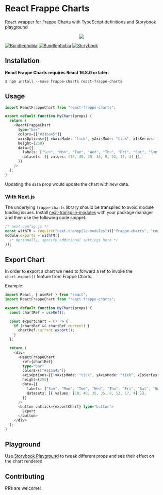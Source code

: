 # React Frappe Charts

React wrapper for [Frappe Charts](https://frappe.io/charts) with TypeScript definitions and Storybook playground

<p align="center"><img src="https://raw.githubusercontent.com/sheshbabu/react-frappe-charts/master/banner.png" /></p>

[![Bundlephobia](https://flat.badgen.net/bundlephobia/minzip/react-frappe-charts@4.0.0)](https://bundlephobia.com/result?p=react-frappe-charts) [![Bundlephobia](https://flat.badgen.net/bundlephobia/min/react-frappe-charts@4.0.0)](https://bundlephobia.com/result?p=react-frappe-charts) [![Storybook](https://cdn.jsdelivr.net/gh/storybookjs/brand@master/badge/badge-storybook.svg)](https://react-frappe-charts.netlify.app)

## Installation

**React Frappe Charts requires React 16.8.0 or later.**

```shell
$ npm install --save frappe-charts react-frappe-charts
```

## Usage

```ts
import ReactFrappeChart from "react-frappe-charts";

export default function MyChart(props) {
  return (
    <ReactFrappeChart
      type="bar"
      colors={["#21ba45"]}
      axisOptions={{ xAxisMode: "tick", yAxisMode: "tick", xIsSeries: 1 }}
      height={250}
      data={{
        labels: ["Sun", "Mon", "Tue", "Wed", "Thu", "Fri", "Sat", "Sun"],
        datasets: [{ values: [18, 40, 30, 35, 8, 52, 17, 4] }],
      }}
    />
  );
}
```

Updating the `data` prop would update the chart with new data.

### With Next.js

The underlying `frappe-charts` library should be transpiled to avoid module loading issues. Install [next-transpile-modules](https://github.com/martpie/next-transpile-modules) with your package manager and then use the following code snippet:

```js
/* next.config.js */
const withTM = require("next-transpile-modules")(["frappe-charts", "react-frappe-charts"]);
module.exports = withTM({
  /* Optionally, specify additional settings here */
});
```

## Export Chart

In order to export a chart we need to forward a ref to invoke the `chart.export()` feature from Frappe Charts.

Example:

```ts
import React, { useRef } from "react";
import ReactFrappeChart from "react-frappe-charts";

export default function MyChart(props) {
  const chartRef = useRef();

  const exportChart = () => {
    if (chartRef && chartRef.current) {
      chartRef.current.export();
    }
  };

  return (
    <div>
      <ReactFrappeChart
        ref={chartRef}
        type="bar"
        colors={["#21ba45"]}
        axisOptions={{ xAxisMode: "tick", yAxisMode: "tick", xIsSeries: 1 }}
        height={250}
        data={{
          labels: ["Sun", "Mon", "Tue", "Wed", "Thu", "Fri", "Sat", "Sun"],
          datasets: [{ values: [18, 40, 30, 35, 8, 52, 17, 4] }],
        }}
      />
      <button onClick={exportChart} type="button">
        Export
      </button>
    </div>
  );
}
```

## Playground

Use [Storybook Playground](https://react-frappe-charts.netlify.com/?path=/story/playground--default) to tweak different props and see their effect on the chart rendered

## Contributing

PRs are welcome!
